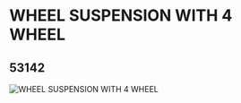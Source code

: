 # WHEEL SUSPENSION WITH 4 WHEEL
## 53142
![WHEEL SUSPENSION WITH 4 WHEEL](https://lc-www-live-s.legocdn.com/media/bricks/5/2/4264995.jpg)